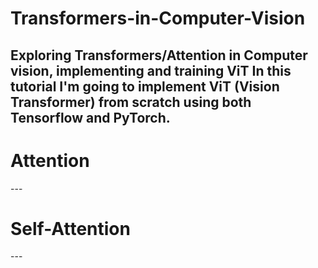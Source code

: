# Transformers-in-Computer-Vision
Exploring Transformers/Attention in Computer vision, implementing and training ViT
In this tutorial I'm going to implement ViT (Vision Transformer) from scratch using both Tensorflow and PyTorch.<br>
---
<h1> Attention</h1>
---
<h1> Self-Attention</h1>
---
